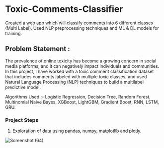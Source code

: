 # Toxic-Comments-Classifier
Created a web app which will classify comments into 6 different classes (Multi Label). Used NLP preprocessing techniques and ML &amp; DL models for training.

## Problem Statement :
The prevalence of online toxicity has become a growing concern in social media platforms, and it can negatively impact individuals and communities. In this project, i have worked with a toxic comment classification dataset that includes comments labeled with multiple toxic classes, and used Natural Language Processing (NLP) techniques to build a multilabel predictive model.

Algorithms Used :- Logistic Regression, Decision Tree, Random Forest,  Multinomial Naive Bayes, XGBoost, LightGBM, Gradient Boost, RNN, LSTM, GRU.

### Project Steps

1) Exploration of data using pandas, numpy, matplotlib and plotly.

![Screenshot (64)](https://user-images.githubusercontent.com/55007875/228819346-59b8a2dd-8870-4555-8d87-b7222b693c9e.png)
